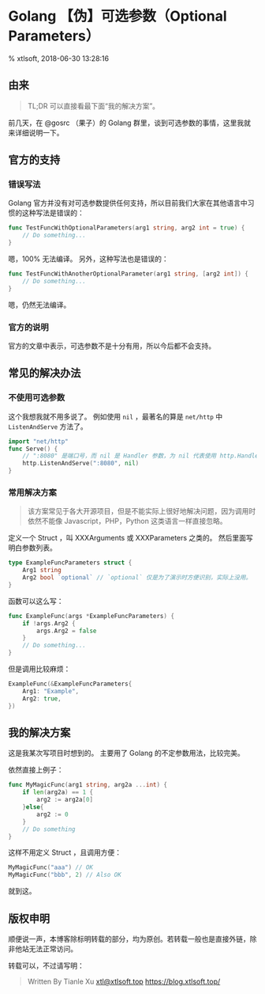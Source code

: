 # Golang 【伪】可选参数（Optional Parameters）

% xtlsoft, 2018-06-30 13:28:16

## 由来

> TL;DR 可以直接看最下面“我的解决方案”。

前几天，在 @gosrc （果子）的 Golang 群里，谈到可选参数的事情，这里我就来详细说明一下。

## 官方的支持

### 错误写法

Golang 官方并没有对可选参数提供任何支持，所以目前我们大家在其他语言中习惯的这种写法是错误的：

```go
func TestFuncWithOptionalParameters(arg1 string, arg2 int = true) {
    // Do something...
}
```

嗯，100% 无法编译。
另外，这种写法也是错误的：

```go
func TestFuncWithAnotherOptionalParameter(arg1 string, [arg2 int]) {
    // Do something...
}
```

嗯，仍然无法编译。

### 官方的说明

官方的文章中表示，可选参数不是十分有用，所以今后都不会支持。

## 常见的解决办法

### 不使用可选参数

这个我想我就不用多说了。
例如使用 `nil` ，最著名的算是 `net/http` 中 `ListenAndServe` 方法了。

```go
import "net/http"
func Serve() {
    // ":8080" 是端口号，而 nil 是 Handler 参数，为 nil 代表使用 http.Handle() 或 http.HandleFunc() 注册过的 Handler。
    http.ListenAndServe(":8080", nil)
}
```

### 常用解决方案

> 该方案常见于各大开源项目，但是不能实际上很好地解决问题，因为调用时依然不能像 Javascript，PHP，Python 这类语言一样直接忽略。

定义一个 Struct ，叫 XXXArguments 或 XXXParameters 之类的。
然后里面写明白参数列表。

```go
type ExampleFuncParameters struct {
    Arg1 string
    Arg2 bool `optional` // `optional` 仅是为了演示时方便识别，实际上没用。
}
```

函数可以这么写：

```go
func ExampleFunc(args *ExampleFuncParameters) {
    if !args.Arg2 {
        args.Arg2 = false
    }
    // Do something...
}
```

但是调用比较麻烦：

```go
ExampleFunc(&ExampleFuncParameters{
    Arg1: "Example",
    Arg2: true,
})
```

## 我的解决方案

这是我某次写项目时想到的。
主要用了 Golang 的不定参数用法，比较完美。

依然直接上例子：

```go
func MyMagicFunc(arg1 string, arg2a ...int) {
    if len(arg2a) == 1 {
        arg2 := arg2a[0]
    }else{
        arg2 := 0
    }
    // Do something
}
```

这样不用定义 Struct ，且调用方便：

```go
MyMagicFunc("aaa") // OK
MyMagicFunc("bbb", 2) // Also OK
```

就到这。

## 版权申明

顺便说一声，本博客除标明转载的部分，均为原创。若转载一般也是直接外链，除非他站无法正常访问。

转载可以，不过请写明：

> Written By Tianle Xu <xtl@xtlsoft.top> <https://blog.xtlsoft.top/>
